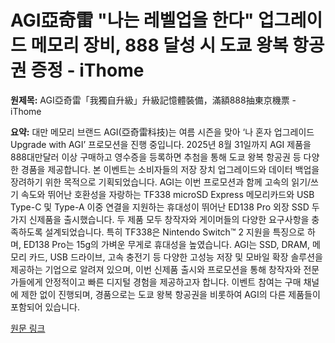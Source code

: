 # AGI亞奇雷 "나는 레벨업을 한다" 업그레이드 메모리 장비, 888 달성 시 도쿄 왕복 항공권 증정 - iThome

**원제목:** AGI亞奇雷「我獨自升級」升級記憶體裝備，滿額888抽東京機票 - iThome

**요약:** 대만 메모리 브랜드 AGI(亞奇雷科技)는 여름 시즌을 맞아 ‘나 혼자 업그레이드 Upgrade with AGI’ 프로모션을 진행 중입니다.  2025년 8월 31일까지 AGI 제품을 888대만달러 이상 구매하고 영수증을 등록하면 추첨을 통해 도쿄 왕복 항공권 등 다양한 경품을 제공합니다.  본 이벤트는 소비자들의 저장 장치 업그레이드와 데이터 백업을 장려하기 위한 목적으로 기획되었습니다.  AGI는 이번 프로모션과 함께  고속의 읽기/쓰기 속도와 뛰어난 호환성을 자랑하는 TF338 microSD Express 메모리카드와 USB Type-C 및 Type-A 이중 연결을 지원하는 휴대성이 뛰어난 ED138 Pro 외장 SSD 두 가지 신제품을 출시했습니다.  두 제품 모두 창작자와 게이머들의 다양한 요구사항을 충족하도록 설계되었습니다.  특히 TF338은 Nintendo Switch™ 2 지원을 특징으로 하며, ED138 Pro는 15g의 가벼운 무게로 휴대성을 높였습니다. AGI는 SSD, DRAM, 메모리 카드, USB 드라이브, 고속 충전기 등 다양한 고성능 저장 및 모바일 확장 솔루션을 제공하는 기업으로 알려져 있으며,  이번 신제품 출시와 프로모션을 통해 창작자와 전문가들에게 안정적이고 빠른 디지털 경험을 제공하고자 합니다.  이벤트 참여는 구매 채널에 제한 없이 진행되며, 경품으로는 도쿄 왕복 항공권을 비롯하여 AGI의 다른 제품들이 포함되어 있습니다.

[원문 링크](https://www.ithome.com.tw/pr/170205)
